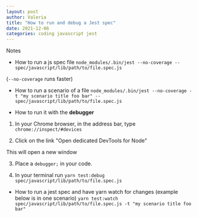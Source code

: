 ```yaml
---
layout: post
author: Valeria
title: "How to run and debug a Jest spec"
date: 2021-12-06
categories: coding javascript jest
---
```

Notes

- How to run a js spec file
`node_modules/.bin/jest --no-coverage -- spec/javascript/lib/path/to/file.spec.js`

(`--no-coverage` runs faster)

- How to run a scenario of a file
`node_modules/.bin/jest --no-coverage -t "my scenario title foo bar" -- spec/javascript/lib/path/to/file.spec.js`

- How to run it with the **debugger**

1) In your Chrome browser, in the address bar, type `chrome://inspect/#devices`

2) Click on the link "Open dedicated DevTools for Node"

This will open a new window

3) Place a `debugger;` in your code.

4) In your terminal run
`yarn test:debug  spec/javascript/lib/path/to/file.spec.js`


- How to run a jest spec and have yarn watch for changes (example below is in one scenario)
`yarn test:watch spec/javascript/lib/path/to/file.spec.js -t "my scenario title foo bar"`
